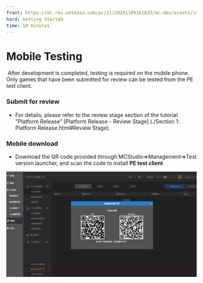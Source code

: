 ```yaml
--- 
front: https://mc.res.netease.com/pc/zt/20201109161633/mc-dev/assets/img/ptff_petest.ec751dc4.png 
hard: Getting Started 
time: 10 minutes 
--- 
```

# Mobile Testing 

​ After development is completed, testing is required on the mobile phone. Only games that have been submitted for review can be tested from the PE test client. 

### Submit for review 

- For details, please refer to the review stage section of the tutorial "Platform Release" [Platform Release - Review Stage] (./Section 1: Platform Release.html#Review Stage). 



### Mobile download 

- Download the QR code provided through MCStudio=>Management=>Test version launcher, and scan the code to install **PE test client** 

![1568016399843](./images/ptff_petest.png) 
